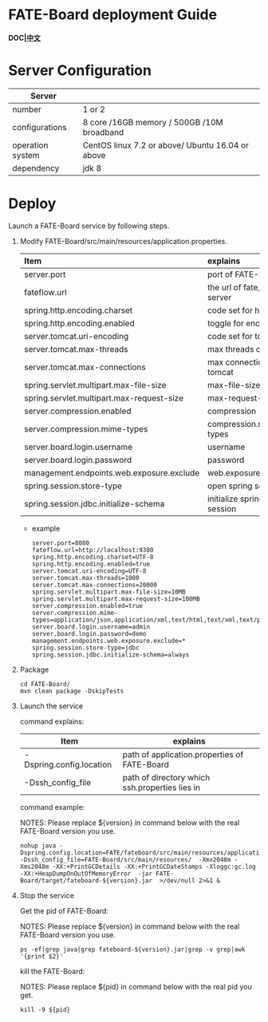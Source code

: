 

#                      **FATE-Board deployment Guide**


**DOC|[中文](./FATE-Board_deploy_guide_CN.md)**




# Server Configuration

| Server           |                                                  |
| ---------------- | ------------------------------------------------ |
| number           | 1 or 2                                           |
| configurations   | 8 core /16GB memory / 500GB /10M broadband       |
| operation system | CentOS linux 7.2 or above/ Ubuntu 16.04 or above |
| dependency       | jdk 8                                            |



# **Deploy**

Launch a FATE-Board service by following steps.

1. Modify FATE-Board/src/main/resources/application.properties.

   | Item                                      | explains                    | default                                                        |
   | :---------------------------------------- |:---------------------------------------------------------------| :----------------------------------------------------------- |
   | server.port                               | port of FATE-Board          | 8080                                                           |
   | fateflow.url                              | the url of fate_flow server | none                                                           |
   | spring.http.encoding.charset              | code set for http           | UTF-8                                                          |
   | spring.http.encoding.enabled              | toggle for encoding         | true                                                           |
   | server.tomcat.uri-encoding                | code set for tomcat         | UTF-8                                                          |
   | server.tomcat.max-threads                 | max threads of tomcat       | 1000                                                           |
   | server.tomcat.max-connections             | max connections of tomcat   | 2000                                                           |
   | spring.servlet.multipart.max-file-size    | max-file-size               | 10MB                                                           |
   | spring.servlet.multipart.max-request-size | max-request-size            | 100MB                                                          |
   | server.compression.enabled                | compression                 | true                                                           |
   | server.compression.mime-types             | compression.mime-types      | application/json,application/xml,text/html,text/xml,text/plain |
   | server.board.login.username               | username                    | admin                                                          |
   | server.board.login.password               | password                    | demo                                                           |
   | management.endpoints.web.exposure.exclude | web.exposure.exclude        | *                                                              |
   | spring.session.store-type                 | open spring session         | jdbc                                                           |
   | spring.session.jdbc.initialize-schema     | initialize spring session   | always                                                         |


   - example

     ```
     server.port=8080
     fateflow.url=http://localhost:9380
     spring.http.encoding.charset=UTF-8
     spring.http.encoding.enabled=true
     server.tomcat.uri-encoding=UTF-8
     server.tomcat.max-threads=1000
     server.tomcat.max-connections=20000
     spring.servlet.multipart.max-file-size=10MB
     spring.servlet.multipart.max-request-size=100MB
     server.compression.enabled=true
     server.compression.mime-types=application/json,application/xml,text/html,text/xml,text/plain
     server.board.login.username=admin
     server.board.login.password=demo
     management.endpoints.web.exposure.exclude=*
     spring.session.store-type=jdbc
     spring.session.jdbc.initialize-schema=always
     ```

2. Package

   ```
   cd FATE-Board/
   mvn clean package -DskipTests
   ```

3. Launch the service

   command explains:

   | Item                     | explains                                           |
   | ------------------------ | -------------------------------------------------- |
   | -Dspring.config.location | path of application.properties of FATE-Board       |
   | -Dssh_config_file        | path of directory which ssh.properties lies in     |

   command example:

    NOTES: Please replace ${version} in command below with the real FATE-Board version you use.

   ```
   nohup java -Dspring.config.location=FATE/fateboard/src/main/resources/application.properties -Dssh_config_file=FATE-Board/src/main/resources/  -Xmx2048m -Xms2048m -XX:+PrintGCDetails -XX:+PrintGCDateStamps -Xloggc:gc.log -XX:+HeapDumpOnOutOfMemoryError  -jar FATE-Board/target/fateboard-${version}.jar  >/dev/null 2>&1 &
   ```

4. Stop the service

   Get the pid of FATE-Board:

   NOTES: Please replace ${version} in command below with the real FATE-Board version you use.

   ```
   ps -ef|grep java|grep fateboard-${version}.jar|grep -v grep|awk '{print $2}'
   ```

   kill the FATE-Board:

   NOTES: Please replace ${pid} in command below with the real pid you get.

   ```
   kill -9 ${pid}
   ```
